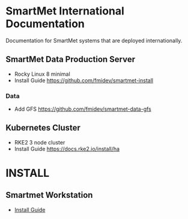 # SmartMet International Documentation
Documentation for SmartMet systems that are deployed internationally.

## SmartMet Data Production Server
* Rocky Linux 8 minimal
* Install Guide https://github.com/fmidev/smartmet-install

### Data
* Add GFS https://github.com/fmidev/smartmet-data-gfs

## Kubernetes Cluster
* RKE2 3 node cluster
* Install Guide https://docs.rke2.io/install/ha

# INSTALL
## Smartmet Workstation
* [Install Guide](/Install/SmartMet%20Workstation.md)
